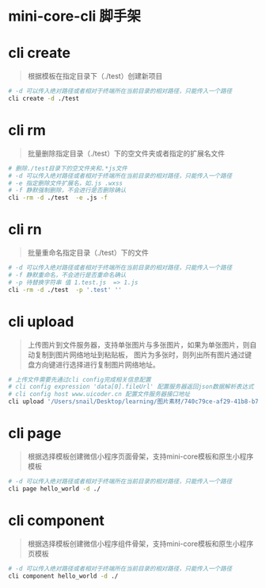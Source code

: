# mini-core-cli 脚手架

# cli create
> 根据模板在指定目录下（./test）创建新项目
 ```bash
# -d 可以传入绝对路径或者相对于终端所在当前目录的相对路径，只能传入一个路径
cli create -d ./test
```
# cli rm
> 批量删除指定目录（./test）下的空文件夹或者指定的扩展名文件
```bash
# 删除./test目录下的空文件夹和.*js文件
# -d 可以传入绝对路径或者相对于终端所在当前目录的相对路径，只能传入一个路径
# -e 指定删除文件扩展名，如.js .wxss
# -f 静默强制删除，不会进行是否删除确认
cli -rm -d ./test  -e .js -f
```

# cli rn
> 批量重命名指定目录（./test）下的文件
```bash
# -d 可以传入绝对路径或者相对于终端所在当前目录的相对路径，只能传入一个路径
# -f 静默重命名，不会进行是否重命名确认
# -p 待替换字符串 值 1.test.js  => 1.js
cli -rm -d ./test  -p '.test' ''
```

# cli upload
> 上传图片到文件服务器，支持单张图片与多张图片，如果为单张图片，则自动复制到图片网络地址到粘贴板，
> 图片为多张时，则列出所有图片通过键盘方向键进行选择进行复制图片网络地址。
```bash
# 上传文件需要先通过cli config完成相关信息配置
# cli config expression 'data[0].fileUrl' 配置服务器返回json数据解析表达式
# cli config host www.uicoder.cn 配置文件服务器接口地址
cli upload '/Users/snail/Desktop/learning/图片素材/740c79ce-af29-41b8-b78d-5f49c96e38c4.jpg' '/Users/snail/Desktop/learning/图片素材/00874a5e-0df2-446b-8f69-a30eb7d88ee8.png'
```

# cli page
> 根据选择模板创建微信小程序页面骨架，支持mini-core模板和原生小程序模板
```bash
# -d 可以传入绝对路径或者相对于终端所在当前目录的相对路径，只能传入一个路径
cli page hello_world -d ./    
```

# cli component
> 根据选择模板创建微信小程序组件骨架，支持mini-core模板和原生小程序页模板
```bash
# -d 可以传入绝对路径或者相对于终端所在当前目录的相对路径，只能传入一个路径
cli component hello_world -d ./    
```
